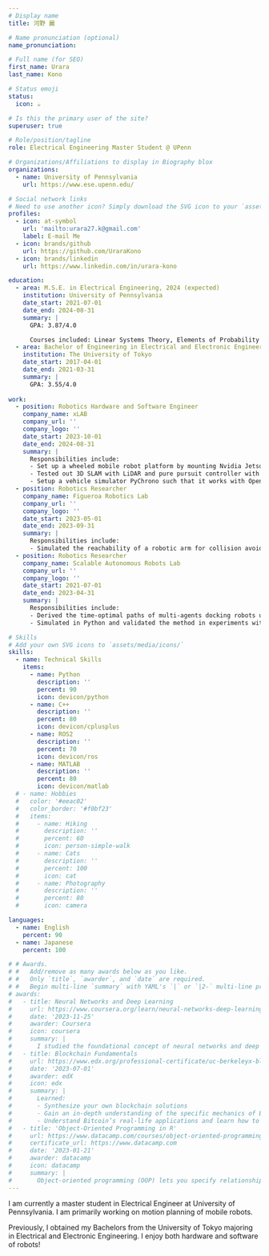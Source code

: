 ```yaml
---
# Display name
title: 河野 麗

# Name pronunciation (optional)
name_pronunciation: 

# Full name (for SEO)
first_name: Urara
last_name: Kono

# Status emoji
status:
  icon: ☕️

# Is this the primary user of the site?
superuser: true

# Role/position/tagline
role: Electrical Engineering Master Student @ UPenn

# Organizations/Affiliations to display in Biography blox
organizations:
  - name: University of Pennsylvania
    url: https://www.ese.upenn.edu/

# Social network links
# Need to use another icon? Simply download the SVG icon to your `assets/media/icons/` folder.
profiles:
  - icon: at-symbol
    url: 'mailto:urara27.k@gmail.com'
    label: E-mail Me
  - icon: brands/github
    url: https://github.com/UraraKono
  - icon: brands/linkedin
    url: https://www.linkedin.com/in/urara-kono

education:
  - area: M.S.E. in Electrical Engineering, 2024 (expected)
    institution: University of Pennsylvania
    date_start: 2021-07-01
    date_end: 2024-08-31
    summary: |
      GPA: 3.87/4.0

      Courses included: Linear Systems Theory, Elements of Probability Theory, Machine Learning, Advanced Robotics, Control and Optimization with Applications in Robotics, Principles of Deep Learning, Learning in Robotics, Computer Systems Programming
  - area: Bachelor of Engineering in Electrical and Electronic Engineering
    institution: The University of Tokyo
    date_start: 2017-04-01
    date_end: 2021-03-31
    summary: |
      GPA: 3.55/4.0
      
work:
  - position: Robotics Hardware and Software Engineer
    company_name: xLAB
    company_url: ''
    company_logo: ''
    date_start: 2023-10-01
    date_end: 2024-08-31
    summary: |
      Responsibilities include:
      - Set up a wheeled mobile robot platform by mounting Nvidia Jetson, RealSense, GNSS, 3D LiDAR, and wheel encoders onto a RC car.
      - Tested out 3D SLAM with LiDAR and pure pursuit controller with GNSS
      - Setup a vehicle simulator PyChrono such that it works with Open AI's Gym environment.
  - position: Robotics Researcher
    company_name: Figueroa Robotics Lab
    company_url: ''
    company_logo: ''
    date_start: 2023-05-01
    date_end: 2023-09-31
    summary: |
      Responsibilities include:
      - Simulated the reachability of a robotic arm for collision avoidance in MATLAB.
  - position: Robotics Researcher
    company_name: Scalable Autonomous Robots Lab
    company_url: ''
    company_logo: ''
    date_start: 2021-07-01
    date_end: 2023-04-31
    summary: |
      Responsibilities include:
      - Derived the time-optimal paths of multi-agents docking robots under flow.
      - Simulated in Python and validated the method in experiments with micro autonomous surface vehicles using OptiTrack and ROS.

# Skills
# Add your own SVG icons to `assets/media/icons/`
skills:
  - name: Technical Skills
    items:
      - name: Python
        description: ''
        percent: 90
        icon: devicon/python
      - name: C++
        description: ''
        percent: 80
        icon: devicon/cplusplus
      - name: ROS2
        description: ''
        percent: 70
        icon: devicon/ros
      - name: MATLAB
        description: ''
        percent: 80
        icon: devicon/matlab
  # - name: Hobbies
  #   color: '#eeac02'
  #   color_border: '#f0bf23'
  #   items:
  #     - name: Hiking
  #       description: ''
  #       percent: 60
  #       icon: person-simple-walk
  #     - name: Cats
  #       description: ''
  #       percent: 100
  #       icon: cat
  #     - name: Photography
  #       description: ''
  #       percent: 80
  #       icon: camera

languages:
  - name: English
    percent: 90
  - name: Japanese
    percent: 100

# # Awards.
# #   Add/remove as many awards below as you like.
# #   Only `title`, `awarder`, and `date` are required.
# #   Begin multi-line `summary` with YAML's `|` or `|2-` multi-line prefix and indent 2 spaces below.
# awards:
#   - title: Neural Networks and Deep Learning
#     url: https://www.coursera.org/learn/neural-networks-deep-learning
#     date: '2023-11-25'
#     awarder: Coursera
#     icon: coursera
#     summary: |
#       I studied the foundational concept of neural networks and deep learning. By the end, I was familiar with the significant technological trends driving the rise of deep learning; build, train, and apply fully connected deep neural networks; implement efficient (vectorized) neural networks; identify key parameters in a neural network’s architecture; and apply deep learning to your own applications.
#   - title: Blockchain Fundamentals
#     url: https://www.edx.org/professional-certificate/uc-berkeleyx-blockchain-fundamentals
#     date: '2023-07-01'
#     awarder: edX
#     icon: edx
#     summary: |
#       Learned:
#       - Synthesize your own blockchain solutions
#       - Gain an in-depth understanding of the specific mechanics of Bitcoin
#       - Understand Bitcoin’s real-life applications and learn how to attack and destroy Bitcoin, Ethereum, smart contracts and Dapps, and alternatives to Bitcoin’s Proof-of-Work consensus algorithm
#   - title: 'Object-Oriented Programming in R'
#     url: https://www.datacamp.com/courses/object-oriented-programming-with-s3-and-r6-in-r
#     certificate_url: https://www.datacamp.com
#     date: '2023-01-21'
#     awarder: datacamp
#     icon: datacamp
#     summary: |
#       Object-oriented programming (OOP) lets you specify relationships between functions and the objects that they can act on, helping you manage complexity in your code. This is an intermediate level course, providing an introduction to OOP, using the S3 and R6 systems. S3 is a great day-to-day R programming tool that simplifies some of the functions that you write. R6 is especially useful for industry-specific analyses, working with web APIs, and building GUIs.
---
```


I am currently a master student in Electrical Engineer at University of Pennsylvania.
I am primarily working on motion planning of mobile robots.

Previously, I obtained my Bachelors from the University of Tokyo majoring in Electrical and Electronic Engineering. I enjoy both hardware and software of robots!